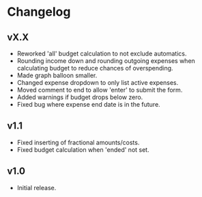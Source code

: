 # Changelog
## vX.X
- Reworked 'all' budget calculation to not exclude automatics.
- Rounding income down and rounding outgoing expenses when calculating budget to reduce chances of overspending.
- Made graph balloon smaller.
- Changed expense dropdown to only list active expenses.
- Moved comment to end to allow 'enter' to submit the form.
- Added warnings if budget drops below zero.
- Fixed bug where expense end date is in the future.

## v1.1
- Fixed inserting of fractional amounts/costs.
- Fixed budget calculation when 'ended' not set.

## v1.0
- Initial release.